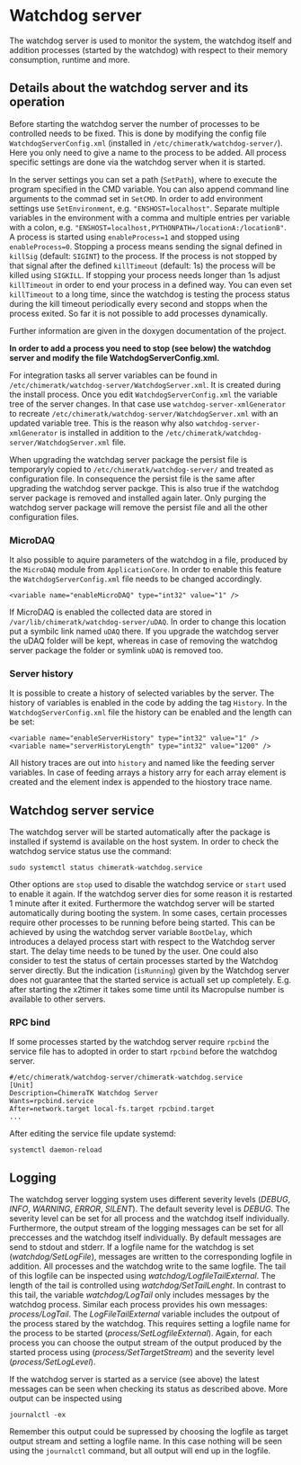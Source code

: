 # Watchdog server
The watchdog server is used to monitor the system, the watchdog itself and addition processes (started by the watchdog) with respect to their memory consumption, runtime and more.

## Details about the watchdog server and its operation

Before starting the watchdog server the number of processes to be controlled needs to be fixed. This is done by modifying the config file `WatchdogServerConfig.xml` (installed in `/etc/chimeratk/watchdog-server/`). 
Here you only need to give a name to the process to be added. All process specific settings are done via the watchdog server when it is started.
 
In the server settings you can set a path (`SetPath`), where to execute the program specified in the CMD variable. You can also append command line arguments to the commad set in `SetCMD`. In order to add environment settings use `SetEnvironment`, e.g. `"ENSHOST=localhost"`. Separate multiple variables in the environment with a comma and multiple entries per variable with a colon, e.g. `"ENSHOST=localhost,PYTHONPATH=/locationA:/locationB"`. A process is started using `enableProcess=1` and stopped using  `enableProcess=0`. Stopping a process means sending the signal defined in `killSig` (default: `SIGINT`) to the process. If the process is not stopped by that signal after the defined `killTimeout` (default: 1s) the process will be killed using `SIGKILL`. If stopping your process needs longer than 1s adjust `killTimeout` in order to end your process in a defined way. You can even set `killTimeout` to a long time, since the watchdog is testing the process status during the kill timeout periodically every second and stopps when the process exited.
So far it is not possible to add processes dynamically. 

Further information are given in the doxygen documentation of the project.

**In order to add a process you need to stop (see below) the watchdog server and modify the file  WatchdogServerConfig.xml.**

For integration tasks all server variables can be found in `/etc/chimeratk/watchdog-server/WatchdogServer.xml`. 
It is created during the install process. Once you edit `WatchdogServerConfig.xml` the variable tree of the server changes. In that case use `watchdog-server-xmlGenerator` to recreate `/etc/chimeratk/watchdog-server/WatchdogServer.xml` with an updated variable tree.
This is the reason why also `watchdog-server-xmlGenerator` is installed in addition to the  `/etc/chimeratk/watchdog-server/WatchdogServer.xml` file.

When upgrading the watchdag server package the persist file is temporaryly copied to `/etc/chimeratk/watchdog-server/` and treated as configuration file. In consequence the persist file is the same after upgrading the watchdog server packge. This is also true if the watchdog server package is removed and installed again later. Only purging the watchdog server package will remove the persist file and all the other configuration files.

### MicroDAQ

It also possible to aquire parameters of the watchdog in a file, produced by the `MicroDAQ` module from `ApplicationCore`. In order to enable this feature the  `WatchdogServerConfig.xml` file needs to be changed accordingly.

    <variable name="enableMicroDAQ" type="int32" value="1" />
    
If MicroDAQ is enabled the collected data are stored in `/var/lib/chimeratk/watchdog-server/uDAQ`. In order to change this location put a symbilc link named `uDAQ` there. If you upgrade the watchdog server the uDAQ folder will be kept, whereas in case of removing the watchdog server package the folder or symlink `uDAQ` is removed too.

### Server history

It is possible to create a history of selected variables by the server. The history of variables is enabled in the code by adding the tag `History`. In the `WatchdogServerConfig.xml` file the history can be enabled and the length can be set:

    <variable name="enableServerHistory" type="int32" value="1" />
    <variable name="serverHistoryLength" type="int32" value="1200" /> 
    
All history traces are out into `history` and named like the feeding server variables. In case of feeding arrays a history arry for each array element is created and the element
index is appended to the hiostory trace name.

## Watchdog server service
The watchdog server will be started automatically after the package is installed if systemd is available on the host system. 
In order to check the watchdog service status use the command:
    
    sudo systemctl status chimeratk-watchdog.service

Other options are `stop` used to disable the watchdog service or `start` used to enable it again. If the watchdog server dies for some reason it is restarted 1 minute after it exited. Furthermore the watchdog server will be started automatically during booting the system. In some cases, certain processes require other processes to be running before being started. This can be achieved by using the watchdog server variable `BootDelay`, which introduces a delayed process start with respect to the Watchdog server start. The delay time needs to be tuned by the user. One could also consider to test the status of certain processes started by the Watchdog server directly. But the indication (`isRunning`) given by the Watchdog server does not guarantee that the started service is actuall set up completely. E.g. after starting the x2timer it takes some time until its Macropulse number is available to other servers.  

### RPC bind 
If some processes started by the watchdog server require `rpcbind` the service file has to adopted in order to start `rpcbind` before the watchdog server.

    #/etc/chimeratk/watchdog-server/chimeratk-watchdog.service
    [Unit]
    Description=ChimeraTK Watchdog Server
    Wants=rpcbind.service
    After=network.target local-fs.target rpcbind.target
    ...

After editing the service file update systemd:

    systemctl daemon-reload

## Logging
The watchdog server logging system uses different severity levels (*DEBUG*, *INFO*, *WARNING*, *ERROR*, *SILENT*). The default severity level is *DEBUG*. The severity level can be set for all process and the watchdog itself individually. Furthermore, the output stream of the logging messages can be set for all preccesses and the watchdog itself individually. By default messages are send to stdout and stderr. If a logfile name for the watchdog is set (*watchdog/SetLogFile*), messages are written to the corresponding logfile in addition. All processes and the watchdog write to the same logfile. The tail of this logfile can be inspected using *watchdog/LogfileTailExternal*. The length of the tail is controlled using *watchdog/SetTailLenght*. In contrast to this tail, the variable *watchdog/LogTail* only includes messages by the watchdog process. Similar each process provides his own messages: *process/LogTail*. The *LogFileTailExternal* variable includes the outpout of the process stared by the watchdog. This requires setting a logfile name for the process to be started (*process/SetLogfileExternal*). Again, for each process you can choose the output stream of the output produced by the started process using (*process/SetTargetStream*) and the severity level (*process/SetLogLevel*).

If the watchdog server is started as a service (see above) the latest messages can be seen when checking its status as described above. More output can be inspected using

    journalctl -ex
    
Remember this output could be supressed by choosing the logfile as target output stream and setting a logfile name. In this case nothing will be seen using the `journalctl` command, but all output will end up in the logfile. 
   

 

